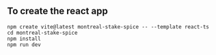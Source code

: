 ## To create the react app
```
npm create vite@latest montreal-stake-spice -- --template react-ts
cd montreal-stake-spice
npm install
npm run dev
```
